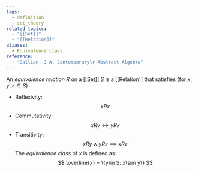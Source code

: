 ```yaml
---
tags:
  - definition
  - set_theory
related topics:
  - "[[Set]]"
  - "[[Relation]]"
aliases:
  - Equivalence class
reference:
  - "Gallian, J A. Contemporary\r Abstract Algebra"
---
```

An _equivalence relation_ $R$ on a [[Set]] $S$ is a [[Relation]] that satisfies (for $x,y,z\in S$)
- Reflexivity:$$xRx$$
- Commutativity:$$xRy\iff yRx$$
- Transitivity:$$xRy\land yRz \implies xRz$$
The _equivalence class_ of $x$ is defined as:$$
	\overline{x} = \{y\in S: x\sim y\}
$$